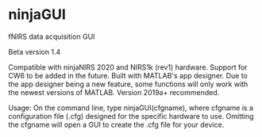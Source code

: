 # ninjaGUI
fNIRS data acquisition GUI

Beta version 1.4

Compatible with ninjaNIRS 2020 and NIRS1k (rev1) hardware.
Support for CW6 to be added in the future.
Built with MATLAB's app designer.
Due to the app designer being a new feature, some functions will only work with the newest versions of MATLAB. Version 2019a+ recommended.

Usage:
On the command line, type ninjaGUI(cfgname), where cfgname is a configuration file (.cfg) designed for the specific hardware to use. Omitting the cfgname will open a GUI to create the .cfg file for your device.
